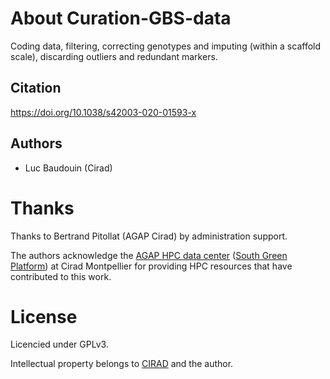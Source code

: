 
# About Curation-GBS-data

Coding data, filtering, correcting genotypes and imputing (within a scaffold scale), discarding outliers and redundant markers.

## Citation

https://doi.org/10.1038/s42003-020-01593-x

## Authors

* Luc Baudouin (Cirad)

# Thanks

Thanks to Bertrand Pitollat (AGAP Cirad) by administration support.

The authors acknowledge the [AGAP HPC data center](https://bioinfo-agap.cirad.fr/) ([South Green Platform](http://www.southgreen.fr>)) at Cirad
Montpellier for providing HPC resources that have contributed to this work.


# License

Licencied under GPLv3.

Intellectual property belongs to [CIRAD](https://www.cirad.fr/) and the author.


